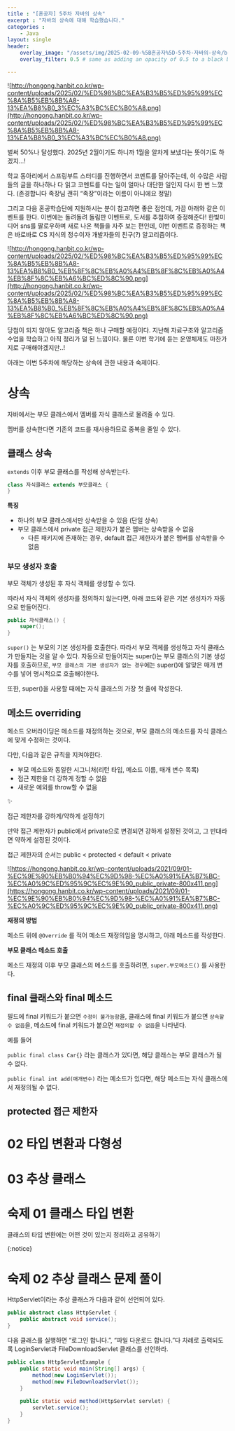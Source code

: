 ```yaml
--- 
title : "[혼공자] 5주차 자바의 상속"
excerpt : "자바의 상속에 대해 학습했습니다."
categories :
    - Java
layout: single
header:
    overlay_image: "/assets/img/2025-02-09-%5B혼공자%5D-5주차-자바의-상속/banner.jpg"
    overlay_filter: 0.5 # same as adding an opacity of 0.5 to a black background

---
```


![http://hongong.hanbit.co.kr/wp-content/uploads/2025/02/%ED%98%BC%EA%B3%B5%ED%95%99%EC%8A%B5%EB%8B%A8-13%EA%B8%B0_3%EC%A3%BC%EC%B0%A8.png](http://hongong.hanbit.co.kr/wp-content/uploads/2025/02/%ED%98%BC%EA%B3%B5%ED%95%99%EC%8A%B5%EB%8B%A8-13%EA%B8%B0_3%EC%A3%BC%EC%B0%A8.png)

벌써 50%나 달성했다. 2025년 2월이기도 하니까 1월을 알차게 보냈다는 뜻이기도 하겠지…!

학교 동아리에서 스프링부트 스터디를 진행하면서 코멘트를 달아주는데, 이 수많은 사람들의 글을 하나하나 다 읽고 코멘트를 다는 일이 얼마나 대단한 일인지 다시 한 번 느꼈다. (존경합니다 족장님 괜히 “족장”이라는 이름이 아니에요 정말)

그리고 다음 혼공학습단에 지원하시는 분이 참고하면 좋은 점인데, 가끔 아래와 같은 이벤트를 한다. 이번에는 돌려돌려 돌림판 이벤트로, 도서를 추첨하여 증정해준다! 한빛미디어 sns를 팔로우하며 새로 나온 책들을 자주 보는 편인데, 이번 이벤트로 증정하는 책은 바로바로 CS 지식의 정수이자 개발자들의 친구(?) 알고리즘이다.

![http://hongong.hanbit.co.kr/wp-content/uploads/2025/02/%ED%98%BC%EA%B3%B5%ED%95%99%EC%8A%B5%EB%8B%A8-13%EA%B8%B0_%EB%8F%8C%EB%A0%A4%EB%8F%8C%EB%A0%A4%EB%8F%8C%EB%A6%BC%ED%8C%90.png](http://hongong.hanbit.co.kr/wp-content/uploads/2025/02/%ED%98%BC%EA%B3%B5%ED%95%99%EC%8A%B5%EB%8B%A8-13%EA%B8%B0_%EB%8F%8C%EB%A0%A4%EB%8F%8C%EB%A0%A4%EB%8F%8C%EB%A6%BC%ED%8C%90.png)

당첨이 되지 않아도 알고리즘 책은 하나 구매할 예정이다. 지난해 자료구조와 알고리즘 수업을 학습하고 아직 정리가 덜 된 느낌이다. 물론 이번 학기에 듣는 운영체제도 마찬가지로 구매해야겠지만..!

아래는 이번 5주차에 해당하는 상속에 관한 내용과 숙제이다.

# 상속

자바에서는 부모 클래스에서 멤버를 자식 클래스로 물려줄 수 있다. 

멤버를 상속한다면 기존의 코드를 재사용하므로 중복을 줄일 수 있다.

## 클래스 상속

`extends` 이후 부모 클래스를 작성해 상속받는다.

```java
class 자식클래스 extends 부모클래스 {
}
```

**특징**

- 하나의 부모 클래스에서만 상속받을 수 있음 (단일 상속)
- 부모 클래스에서 private 접근 제한자가 붙은 멤버는 상속받을 수 없음
    - 다른 패키지에 존재하는 경우, default 접근 제한자가 붙은 멤버를 상속받을 수 없음

### 부모 생성자 호출

부모 객체가 생성된 후 자식 객체를 생성할 수 있다.

따라서 자식 객체의 생성자를 정의하지 않는다면, 아래 코드와 같은 기본 생성자가 자동으로 만들어진다.

```java
public 자식클래스() {
	super();
}
```

`super()` 는 부모의 기본 생성자를 호출한다. 따라서 부모 객체를 생성하고 자식 클래스가 만들지는 것을 알 수 있다. 자동으로 만들어지는 super()는 부모 클래스의 기본 생성자를 호출하므로, `부모 클래스의 기본 생성자가 없는 경우`에는 super()에 알맞은 매개 변수를 넣어 명시적으로 호출해야한다.

또한, super()을 사용할 때에는 자식 클래스의 가장 첫 줄에 작성한다.

## 메소드 overriding

메소드 오버라이딩은 메소드를 재정의하는 것으로, 부모 클래스의 메소드를 자식 클래스에 맞게 수정하는 것이다.

다만, 다음과 같은 규칙을 지켜야한다.

- 부모 메소드와 동일한 시그니처(리턴 타입, 메소드 이름, 매개 변수 목록)
- 접근 제한을 더 강하게 정할 수 없음
- 새로운 예외를 throw할 수 없음

<aside>
✨

접근 제한자를 강하게/약하게 설정하기

만약 접근 제한자가 public에서 private으로 변경되면 강하게 설정된 것이고, 그 반대라면 약하게 설정된 것이다.

접근 제한자의 순서는 public < protected < default < private

</aside>

![https://hongong.hanbit.co.kr/wp-content/uploads/2021/09/01-%EC%9E%90%EB%B0%94%EC%9D%98-%EC%A0%91%EA%B7%BC-%EC%A0%9C%ED%95%9C%EC%9E%90_public_private-800x411.png](https://hongong.hanbit.co.kr/wp-content/uploads/2021/09/01-%EC%9E%90%EB%B0%94%EC%9D%98-%EC%A0%91%EA%B7%BC-%EC%A0%9C%ED%95%9C%EC%9E%90_public_private-800x411.png)

**재정의 방법**

메소드 위에 `@Override` 를 적어 메소드 재정의임을 명시하고, 아래 메소드를 작성한다.

**부모 클래스 메소드 호출**

메소드 재정의 이후 부모 클래스의 메소드를 호출하려면, `super.부모메소드()` 를 사용한다.

## final 클래스와 final 메소드

필드에 final 키워드가 붙으면 `수정이 불가능함`을,
클래스에 final 키워드가 붙으면 `상속할 수 없음`을,
메소드에 final 키워드가 붙으면 `재정의할 수 없음`을 나타낸다.

예를 들어

`public final class Car{}` 라는 클래스가 있다면, 해당 클래스는 부모 클래스가 될 수 없다.

`public final int add(매개변수)` 라는 메소드가 있다면, 해당 메소드는 자식 클래스에서 재정의될 수 없다.

## protected 접근 제한자

# 02 타입 변환과 다형성

# 03 추상 클래스

# 숙제 01 클래스 타입 변환

클래스의 타입 변환에는 어떤 것이 있는지 정리하고 공유하기

{:notice}

# 숙제 02 추상 클래스 문제 풀이

HttpServlet이라는 추상 클래스가 다음과 같이 선언되어 있다.

```java
public abstract class HttpServlet {
	public abstract void service();
}
```

다음 클래스를 실행하면 “로그인 합니다.”, “파일 다운로드 합니다.”다 차례로 출력되도록 LoginServlet과 FileDownloadServlet 클래스를 선언하라.

```java
public class HttpServletExample {
	public static void main(String[] args) {
		method(new LoginServlet());
		method(new FileDownloadServlet());
	}
	
	public static void method(HttpServlet servlet) {
		servlet.service();
	}
}
```